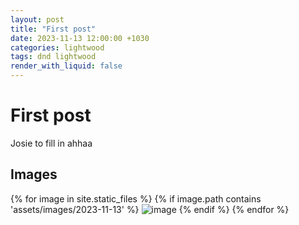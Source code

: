 ```yaml
---
layout: post
title: "First post"
date: 2023-11-13 12:00:00 +1030
categories: lightwood
tags: dnd lightwood
render_with_liquid: false
---
```


# First post
Josie to fill in ahhaa

## Images

{% for image in site.static_files %}
  {% if image.path contains 'assets/images/2023-11-13' %}
    <img src="{{ image.path }}" alt="image" />
  {% endif %}
{% endfor %}
